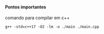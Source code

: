 #### Pontos importantes

comando para compilar em c++ 

```
g++ -std=c++17 -O2 -lm -o ./main ./main.cpp

```
